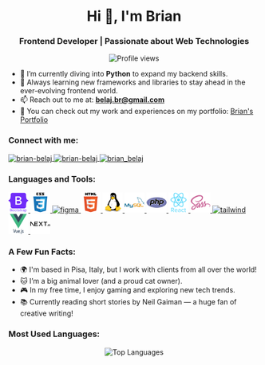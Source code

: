 <h1 align="center">Hi 👋, I'm Brian</h1>
<h3 align="center">Frontend Developer | Passionate about Web Technologies</h3>

<p align="center">
  <img src="https://komarev.com/ghpvc/?username=brian-belaj&label=Profile%20views&color=0e75b7&style=flat" alt="Profile views"/>
</p>

- 🌱 I’m currently diving into **Python** to expand my backend skills.  
- 🚀 Always learning new frameworks and libraries to stay ahead in the ever-evolving frontend world.  
- 📫 Reach out to me at: **belaj.br@gmail.com**  
- 📄 You can check out my work and experiences on my portfolio: [Brian's Portfolio](https://brianbelaj.netlify.app/)

<h3 align="left">Connect with me:</h3>
<p align="left">
  <a href="https://linkedin.com/in/brian-belaj" target="blank">
    <img align="center" src="https://raw.githubusercontent.com/rahuldkjain/github-profile-readme-generator/master/src/images/icons/Social/linked-in-alt.svg" alt="brian-belaj" height="30" width="40" />
  </a>
  <a href="https://github.com/brian-belaj" target="blank">
    <img align="center" src="https://raw.githubusercontent.com/rahuldkjain/github-profile-readme-generator/master/src/images/icons/Social/github.svg" alt="brian-belaj" height="30" width="40" />
  </a>
  <a href="https://x.com/BelajBrian" target="blank">
    <img align="center" src="https://raw.githubusercontent.com/rahuldkjain/github-profile-readme-generator/master/src/images/icons/Social/twitter.svg" alt="brian_belaj" height="30" width="40" />
  </a>
</p>

<h3 align="left">Languages and Tools:</h3>
<p align="left">
  <a href="https://getbootstrap.com" target="_blank" rel="noreferrer">
    <img src="https://raw.githubusercontent.com/devicons/devicon/master/icons/bootstrap/bootstrap-plain-wordmark.svg" alt="bootstrap" width="40" height="40"/>
  </a>
  <a href="https://www.w3schools.com/css/" target="_blank" rel="noreferrer">
    <img src="https://raw.githubusercontent.com/devicons/devicon/master/icons/css3/css3-original-wordmark.svg" alt="css3" width="40" height="40"/>
  </a>
  <a href="https://www.figma.com/" target="_blank" rel="noreferrer">
    <img src="https://www.vectorlogo.zone/logos/figma/figma-icon.svg" alt="figma" width="40" height="40"/>
  </a>
  <a href="https://www.w3.org/html/" target="_blank" rel="noreferrer">
    <img src="https://raw.githubusercontent.com/devicons/devicon/master/icons/html5/html5-original-wordmark.svg" alt="html5" width="40" height="40"/>
  </a>
  <a href="https://www.linux.org/" target="_blank" rel="noreferrer">
    <img src="https://raw.githubusercontent.com/devicons/devicon/master/icons/linux/linux-original.svg" alt="linux" width="40" height="40"/>
  </a>
  <a href="https://www.mysql.com/" target="_blank" rel="noreferrer">
    <img src="https://raw.githubusercontent.com/devicons/devicon/master/icons/mysql/mysql-original-wordmark.svg" alt="mysql" width="40" height="40"/>
  </a>
  <a href="https://www.php.net" target="_blank" rel="noreferrer">
    <img src="https://raw.githubusercontent.com/devicons/devicon/master/icons/php/php-original.svg" alt="php" width="40" height="40"/>
  </a>
  <a href="https://reactjs.org/" target="_blank" rel="noreferrer">
    <img src="https://raw.githubusercontent.com/devicons/devicon/master/icons/react/react-original-wordmark.svg" alt="react" width="40" height="40"/>
  </a>
  <a href="https://sass-lang.com" target="_blank" rel="noreferrer">
    <img src="https://raw.githubusercontent.com/devicons/devicon/master/icons/sass/sass-original.svg" alt="sass" width="40" height="40"/>
  </a>
  <a href="https://tailwindcss.com/" target="_blank" rel="noreferrer">
    <img src="https://www.vectorlogo.zone/logos/tailwindcss/tailwindcss-icon.svg" alt="tailwind" width="40" height="40"/>
  </a>
  <a href="https://vuejs.org/" target="_blank" rel="noreferrer">
    <img src="https://raw.githubusercontent.com/devicons/devicon/master/icons/vuejs/vuejs-original-wordmark.svg" alt="vuejs" width="40" height="40"/>
  </a>
  <a href="https://nextjs.org/" target="_blank" rel="noreferrer">
    <img src="https://raw.githubusercontent.com/devicons/devicon/master/icons/nextjs/nextjs-original-wordmark.svg" alt="nextjs" width="40" height="40"/>
  </a>
</p>

<h3 align="left">A Few Fun Facts:</h3>
<ul>
  <li>🌍 I'm based in Pisa, Italy, but I work with clients from all over the world!</li>
  <li>🐱 I’m a big animal lover (and a proud cat owner).</li>
  <li>🎮 In my free time, I enjoy gaming and exploring new tech trends.</li>
  <li>📚 Currently reading short stories by Neil Gaiman — a huge fan of creative writing!</li>
</ul>

<h3 align="left">Most Used Languages:</h3>
<p align="center">
  <img align="center" src="https://github-readme-stats.vercel.app/api/top-langs/?username=brian-belaj&layout=compact&theme=radical" alt="Top Languages" />
</p>
